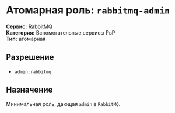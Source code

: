 # Атомарная роль: `rabbitmq-admin`

**Сервис:** RabbitMQ  
**Категория:** Вспомогательные сервисы РвР  
**Тип:** атомарная

## Разрешение
- `admin:rabbitmq`

## Назначение
Минимальная роль, дающая `admin` в `RabbitMQ`.
